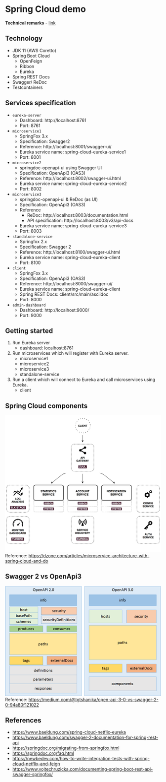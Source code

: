 # Spring Cloud demo

**Technical remarks** - [link](./TECHNICAL_REMARKS.md)

## Technology
- JDK 11 (AWS Coretto)
- Spring Boot Cloud
    - OpenFeign
    - Ribbon
    - Eureka
- Spring REST Docs
- Swagger/ ReDoc
- Testcontainers

## Services specification
- `eureka-server`
    - Dashboard: http://localhost:8761
    - Port: 8761
- `microservice1`
    - SpringFox 3.x
    - Specification: Swagger2
    - Reference: http://localhost:8001/swagger-ui/
    - Eureka service name: spring-cloud-eureka-service1
    - Port: 8001
- `microservice2`
    - springdoc-openapi-ui using Swagger UI
    - Specification: OpenApi3 (OAS3)
    - Reference: http://localhost:8002/swagger-ui.html
    - Eureka service name: spring-cloud-eureka-service2
    - Port: 8002
- `microservice3`
    - springdoc-openapi-ui & ReDoc (as UI)
    - Specification: OpenApi3 (OAS3)
    - Reference
        - ReDoc: http://localhost:8003/documentation.html
        - API specification: http://localhost:8003/v3/api-docs 
    - Eureka service name: spring-cloud-eureka-service3
    - Port: 8003
- `standalone-service`
    - Springfox 2.x
    - Specification: Swagger 2
    - Reference: http://localhost:8100/swagger-ui.html
    - Eureka service name: spring-cloud-eureka-client
    - Port: 8100
- `client`
    - SpringFox 3.x
    - Specification: OpenApi3 (OAS3)
    - Reference: http://localhost:8000/swagger-ui/
    - Eureka service name: spring-cloud-eureka-client
    - Spring REST Docs: client/src/main/asciidoc 
    - Port: 8000
- `admin-dashboard`
    - Dashboard: http://localhost:9000/
    - Port: 9000

## Getting started

1. Run Eureka server
    - dashboard: localhost:8761
1. Run microservices which will register with Eureka server.
    - microservice1
    - microservice2
    - microservice3
    - standalone-service
1. Run a client which will connect to Eureka and call microservices using Eureka.
    - client

## Spring Cloud components
![Spring Cloud](./docs/spring-cloud.png)  
Reference: https://dzone.com/articles/microservice-architecture-with-spring-cloud-and-do

## Swagger 2 vs OpenApi3

![Swagger2 vs OpenApi3](./docs/swagger2-vs-openapi3.png)  
Reference: https://medium.com/@tgtshanika/open-api-3-0-vs-swagger-2-0-94a80f121022

## References
- https://www.baeldung.com/spring-cloud-netflix-eureka
- https://www.baeldung.com/swagger-2-documentation-for-spring-rest-api
- https://springdoc.org/migrating-from-springfox.html
- https://springdoc.org/faq.html
- https://newbedev.com/how-to-write-integration-tests-with-spring-cloud-netflix-and-feign
- https://www.vojtechruzicka.com/documenting-spring-boot-rest-api-swagger-springfox/
